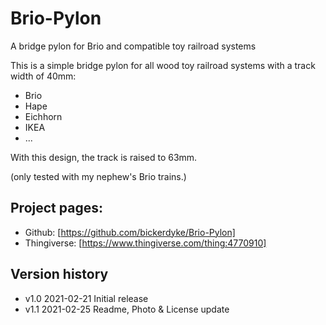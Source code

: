 # Brio-Pylon
 A bridge pylon for Brio and compatible toy railroad systems

 This is a simple bridge pylon for all wood toy railroad systems with a track width of 40mm:
 * Brio
 * Hape
 * Eichhorn
 * IKEA
 * ...

With this design, the track is raised to 63mm.

 (only tested with my nephew's Brio trains.)

## Project pages:
* Github: [https://github.com/bickerdyke/Brio-Pylon]
* Thingiverse: [https://www.thingiverse.com/thing:4770910]

## Version history

* v1.0 2021-02-21 Initial release
* v1.1 2021-02-25 Readme, Photo & License update
